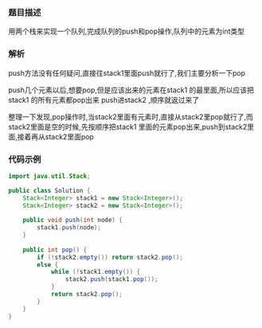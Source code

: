 ### 题目描述

用两个栈来实现一个队列,完成队列的push和pop操作,队列中的元素为int类型

### 解析

push方法没有任何疑问,直接往stack1里面push就行了,我们主要分析一下pop

push几个元素以后,想要pop,但是应该出来的元素在stack1 的最里面,所以应该把stack1 的所有元素都pop出来 push进stack2 ,顺序就返过来了

整理一下发现,pop操作时,当stack2里面有元素时,直接从stack2里pop就行了,而stack2里面是空的时候,先按顺序把stack1 里面的元素pop出来,push到stack2里面,接着再从stack2里面pop

### 代码示例

```java
import java.util.Stack;

public class Solution {
    Stack<Integer> stack1 = new Stack<Integer>();
    Stack<Integer> stack2 = new Stack<Integer>();
    
    public void push(int node) {
        stack1.push(node);
    }
    
    public int pop() {
        if (!stack2.empty()) return stack2.pop();
        else {
            while (!stack1.empty()) {
                stack2.push(stack1.pop());
            }
            return stack2.pop();
        }
    }
}
```